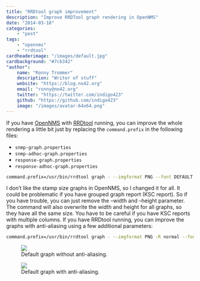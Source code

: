 ```yaml
---
title: "RRDtool graph improvement"
description: "Improve RRDTool graph rendering in OpenNMS"
date: "2014-03-18"
categories:
    - "post"
tags:
    - "opennms"
    - "rrdtool"
cardheaderimage: "/images/default.jpg"
cardbackground: "#7cb342"
"author":
    name: "Ronny Trommer"
    description: "Writer of stuff"
    website: "https://blog.no42.org"
    email: "ronny@no42.org"
    twitter: "https://twitter.com/indigo423"
    github: "https://github.com/indigo423"
    image: "/images/avatar-64x64.png"
---
```


If you have [OpenNMS](http://www.opennms.org/) with [RRDtool](http://www.rrdtool.org/) running, you can improve the whole rendering a little bit just by replacing the `command.prefix` in the following files:

* `snmp-graph.properties`
* `snmp-adhoc-graph.properties`
* `response-graph.properties`
* `response-adhoc-graph.properties`

~~~bash
command.prefix=/usr/bin/rrdtool graph - --imgformat PNG --font DEFAULT:7 --font TITLE:10 --start {startTime} --end {endTime} -E --width=1000 --height=180
~~~

I don’t like the stamp size graphs in OpenNMS, so I changed it for all.
It could be problematic if you have grouped graph report (KSC report).
So if you have trouble, you can just remove the –width and –height parameter.
The command will also overwrite the width and height for all graphs, so they have all the same size.
You have to be careful if you have KSC reports with multiple columns.
If you have RRDtool running, you can improve the graphs with anti-aliasing using a few additional parameters:

~~~bash
command.prefix=/usr/bin/rrdtool graph - --imgformat PNG -R normal --font-render-mode normal -l 0 -E --font DEFAULT:7 --font TITLE:10 --start {startTime} --end {endTime} -c ARROW#5e5e5e --width=1000 --height=180
~~~

<figure>
    <img src="https://lh3.googleusercontent.com/0LOuoKMG9uJ_xBJnpL4rWhMVzHJ4EXm0WWs35TWYXdxbFJFFkp61Ope0mZLOfgPcnTNUIwT3IgdO5tM-Y76-h1A_0s73bGhp5GZsAtuT2sNmK_VlyteCjvuxaaqrNj8YUTl8yFcxn_b3XkEmp7s2HBngyOXeGs_Oqg7AfcGHWo7JmHBDBBSFnwrdyBPKi3JU4KeGIhfy_wqtH2VX7SoZPt94fI6Qj3q72ARxgYVifiooZvfEmhL7yyhbZyjWsHXCH2FH5Ay-VVUUI3o5GzKUEWYW19isaedr3d96KzeCu0YIFbEsYeYCBhxmKyKDizgmCXONLyvYVO4Ma9BRXI4yRNtDbHZ48h4mUVpFOQluNJMfWZy-Uvb2_5z7Ga3tQ127Q72MX4ILmlaxPfvbVLtkdS3ganw5SPfjur37ILY36O0nszLlqCE3WvugoUHIPjGA1Qal4PjVbiIuqSoKhY7fnrfq-WociWpZuew6nPy-cgsRogn7a7EmnWbB6QbHGyES3dPqqdTd-bolKJJSm4DZETnqAV4AK2SCZRBpmA30HqSwjVrmaETySJgAEbuMamy5UE3i=w1040-h733-no" />
    <figcaption>Default graph without anti-aliasing.</figcaption>
</figure>

<figure>
    <img src="https://lh3.googleusercontent.com/Sc9zYSQA35M90gIVx96HlBgKmbknlw6DBQbZh9vyaHHDuFGCqrwm_mUKBZ7b9f_PLx0N_nTCVCDnQ-qw6UxTgEZ1kX7fjMHvhHi7Dsb8SIDvMUDIirJAMoTFqZ0jLHqObIsHgQXp5zVyeq4RxYiA8mK2ONr5STJb0Vi6iqB7sNaSk5tfoMe6lddjkpwSMDtdBM88oow8G0HignDe2Pb-9MWa_vC2h1OGL2Elc1hKoFrlDRed_h_DgOhTg78AuREw7_KaV3FU8bX5h4fPc_pyqGkaUJCEx0vUe_a6j_X4N9mWXuA2uoQ37w82XdG1KqeEstYWusUNFmNKRWUu3YG3aO1ni5ayo24SdHaE6ZeNR2m_LWbvHSABnA9DJJcJWufzEqGzvnrTCtcMXTWWZlhQ96D5PrRr8uxPdoOmtblNua_8cLdYu3TrJg18tZyGaKIyF3pUzaudZIzKfU178k7G1avbw33tCbcaRvJ6hvwWCVcaGTbWiSrYxDLu2JVGKEJT4w1wNj-zbTvPqmQ_M-j8aaEn8fSLMqZJU7i0GjoefeHqO3l_OXgLL2oFAkxddM0A0oRo=w1039-h780-no" />
    <figcaption>Default graph with anti-aliasing.</figcaption>
</figure>
